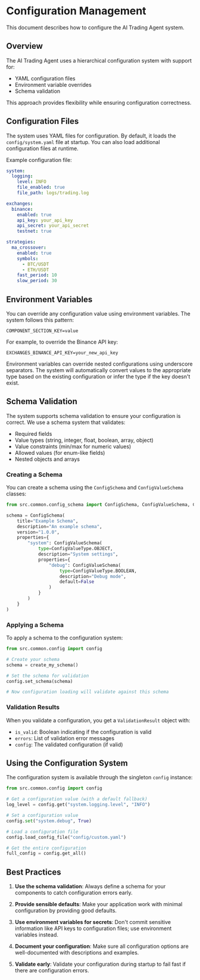 # Configuration Management

This document describes how to configure the AI Trading Agent system.

## Overview

The AI Trading Agent uses a hierarchical configuration system with support for:

- YAML configuration files
- Environment variable overrides
- Schema validation

This approach provides flexibility while ensuring configuration correctness.

## Configuration Files

The system uses YAML files for configuration. By default, it loads the `config/system.yaml` file at startup. You can also load additional configuration files at runtime.

Example configuration file:

```yaml
system:
  logging:
    level: INFO
    file_enabled: true
    file_path: logs/trading.log

exchanges:
  binance:
    enabled: true
    api_key: your_api_key
    api_secret: your_api_secret
    testnet: true

strategies:
  ma_crossover:
    enabled: true
    symbols:
      - BTC/USDT
      - ETH/USDT
    fast_period: 10
    slow_period: 30
```

## Environment Variables

You can override any configuration value using environment variables. The system follows this pattern:

```
COMPONENT_SECTION_KEY=value
```

For example, to override the Binance API key:

```
EXCHANGES_BINANCE_API_KEY=your_new_api_key
```

Environment variables can override nested configurations using underscore separators. The system will automatically convert values to the appropriate type based on the existing configuration or infer the type if the key doesn't exist.

## Schema Validation

The system supports schema validation to ensure your configuration is correct. We use a schema system that validates:

- Required fields
- Value types (string, integer, float, boolean, array, object)
- Value constraints (min/max for numeric values)
- Allowed values (for enum-like fields)
- Nested objects and arrays

### Creating a Schema

You can create a schema using the `ConfigSchema` and `ConfigValueSchema` classes:

```python
from src.common.config_schema import ConfigSchema, ConfigValueSchema, ConfigValueType

schema = ConfigSchema(
    title="Example Schema",
    description="An example schema",
    version="1.0.0",
    properties={
        "system": ConfigValueSchema(
            type=ConfigValueType.OBJECT,
            description="System settings",
            properties={
                "debug": ConfigValueSchema(
                    type=ConfigValueType.BOOLEAN,
                    description="Debug mode",
                    default=False
                )
            }
        )
    }
)
```

### Applying a Schema

To apply a schema to the configuration system:

```python
from src.common.config import config

# Create your schema
schema = create_my_schema()

# Set the schema for validation
config.set_schema(schema)

# Now configuration loading will validate against this schema
```

### Validation Results

When you validate a configuration, you get a `ValidationResult` object with:

- `is_valid`: Boolean indicating if the configuration is valid
- `errors`: List of validation error messages
- `config`: The validated configuration (if valid)

## Using the Configuration System

The configuration system is available through the singleton `config` instance:

```python
from src.common.config import config

# Get a configuration value (with a default fallback)
log_level = config.get("system.logging.level", "INFO")

# Set a configuration value
config.set("system.debug", True)

# Load a configuration file
config.load_config_file("config/custom.yaml")

# Get the entire configuration
full_config = config.get_all()
```

## Best Practices

1. **Use the schema validation**: Always define a schema for your components to catch configuration errors early.

2. **Provide sensible defaults**: Make your application work with minimal configuration by providing good defaults.

3. **Use environment variables for secrets**: Don't commit sensitive information like API keys to configuration files; use environment variables instead.

4. **Document your configuration**: Make sure all configuration options are well-documented with descriptions and examples.

5. **Validate early**: Validate your configuration during startup to fail fast if there are configuration errors.
